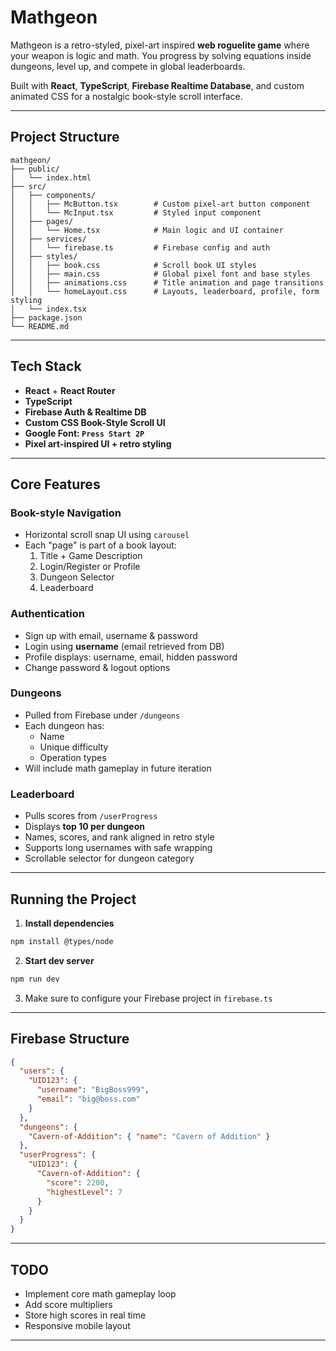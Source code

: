 # Mathgeon

Mathgeon is a retro-styled, pixel-art inspired **web roguelite game** where your weapon is logic and math. You progress by solving equations inside dungeons, level up, and compete in global leaderboards.

Built with **React**, **TypeScript**, **Firebase Realtime Database**, and custom animated CSS for a nostalgic book-style scroll interface.

---

## Project Structure

```
mathgeon/
├── public/
│   └── index.html
├── src/
│   ├── components/
│   │   ├── McButton.tsx        # Custom pixel-art button component
│   │   └── McInput.tsx         # Styled input component
│   ├── pages/
│   │   └── Home.tsx            # Main logic and UI container
│   ├── services/
│   │   └── firebase.ts         # Firebase config and auth
│   ├── styles/
│   │   ├── book.css            # Scroll book UI styles
│   │   ├── main.css            # Global pixel font and base styles
│   │   ├── animations.css      # Title animation and page transitions
│   │   └── homeLayout.css      # Layouts, leaderboard, profile, form styling
│   └── index.tsx
├── package.json
└── README.md
```

---

## Tech Stack

- **React** + **React Router**
- **TypeScript**
- **Firebase Auth & Realtime DB**
- **Custom CSS Book-Style Scroll UI**
- **Google Font: `Press Start 2P`**
- **Pixel art-inspired UI + retro styling**

---

## Core Features

### Book-style Navigation

- Horizontal scroll snap UI using `carousel`
- Each "page" is part of a book layout:
  1. Title + Game Description
  2. Login/Register or Profile
  3. Dungeon Selector
  4. Leaderboard

### Authentication

- Sign up with email, username & password
- Login using **username** (email retrieved from DB)
- Profile displays: username, email, hidden password
- Change password & logout options

### Dungeons

- Pulled from Firebase under `/dungeons`
- Each dungeon has:
  - Name
  - Unique difficulty
  - Operation types
- Will include math gameplay in future iteration

### Leaderboard

- Pulls scores from `/userProgress`
- Displays **top 10 per dungeon**
- Names, scores, and rank aligned in retro style
- Supports long usernames with safe wrapping
- Scrollable selector for dungeon category

---

## Running the Project

1. **Install dependencies**

```bash
npm install @types/node
```

2. **Start dev server**

```bash
npm run dev
```

3. Make sure to configure your Firebase project in `firebase.ts`

---

## Firebase Structure

```json
{
  "users": {
    "UID123": {
      "username": "BigBoss999",
      "email": "big@boss.com"
    }
  },
  "dungeons": {
    "Cavern-of-Addition": { "name": "Cavern of Addition" }
  },
  "userProgress": {
    "UID123": {
      "Cavern-of-Addition": {
        "score": 2200,
        "highestLevel": 7
      }
    }
  }
}
```

---
## TODO

- Implement core math gameplay loop
- Add score multipliers
- Store high scores in real time
- Responsive mobile layout
---
